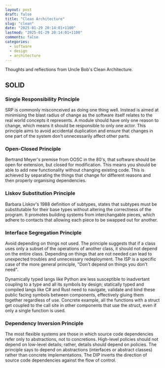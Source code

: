 ```yaml
---
layout: post
draft: false
title: "Clean Architecture"
slug: "clean"
date: "2025-01-29 20:14:01+1100"
lastmod: "2025-01-29 20:14:01+1100"
comments: false
categories:
  - software
  - design
  - architecture
---
```


Thoughts and reflections from Uncle Bob's Clean Architecture.

## SOLID

### Single Responsibility Principle

SRP is commonly misconceived as doing one thing well. Instead is aimed at minimising the blast radius of change as the software itself relates to the real world concepts it represents. A module should have only one reason to change, which means it should be responsible to only one actor. This principle aims to avoid accidental duplication and ensure that changes in one part of the system don't unnecessarily affect other parts.

### Open-Closed Principle

Bertrand Meyer's premise from OOSC in the 80's, that software should be open for extension, but closed for modification. This means you should be able to add new functionality without changing existing code. This is achieved by separating the things that change for different reasons and then properly organising dependencies.

### Liskov Substitution Principle

Barbara Liskov's 1988 definition of subtypes, states that subtypes must be substitutable for their base types without altering the correctness of the program. It promotes building systems from interchangable pieces, which adhere to contacts that allowing each piece to be swapped out for another.

### Interface Segregation Principle

Avoid depending on things not used. The principle suggests that if a class uses only a subset of the operations of another class, it should not depend on the entire class. Depending on things that are not needed can lead to unexpected troubles and unnecessary redeployment. The ISP is a specific case of the more general principle, "Don't depend on things you don't need".

Dynamically typed langs like Python are less susceptible to inadvertant coupling to a type and all its symbols by design; statically typed and compiled langs like C# and Rust need to navigate, validate and bind these public facing symbols between components, effectively gluing them together regardless of use. Concrete example, all the functions with a struct get coupled to the call site in other components that use the struct, even if only a single function is used.

### Dependency Inversion Principle

The most flexible systems are those in which source code dependencies refer only to abstractions, not to concretions. High-level policies should not depend on low-level details; rather, details should depend on policies. The principle says to depend on abstractions (interfaces or abstract classes) rather than concrete implementations. The DIP inverts the direction of source code dependencies against the flow of control.
